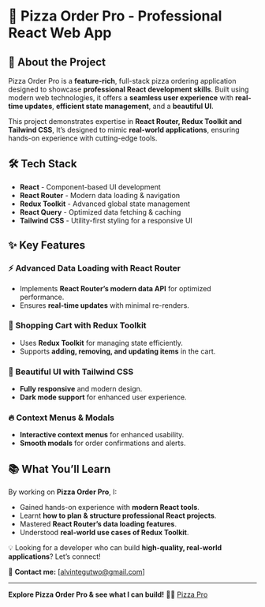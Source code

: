 # 🍕 Pizza Order Pro - Professional React Web App

## 🚀 About the Project
Pizza Order Pro is a **feature-rich**, full-stack pizza ordering application designed to showcase **professional React development skills**. Built using modern web technologies, it offers a **seamless user experience** with **real-time updates**, **efficient state management**, and a **beautiful UI**.

This project demonstrates expertise in **React Router, Redux Toolkit and Tailwind CSS**,  It’s designed to mimic **real-world applications**, ensuring hands-on experience with cutting-edge tools.

## 🛠 Tech Stack
- **React** - Component-based UI development
- **React Router** - Modern data loading & navigation
- **Redux Toolkit** - Advanced global state management
- **React Query** - Optimized data fetching & caching
- **Tailwind CSS** - Utility-first styling for a responsive UI


## ✨ Key Features
### ⚡ Advanced Data Loading with React Router
- Implements **React Router’s modern data API** for optimized performance.
- Ensures **real-time updates** with minimal re-renders.

### 🛒 Shopping Cart with Redux Toolkit
- Uses **Redux Toolkit** for managing state efficiently.
- Supports **adding, removing, and updating items** in the cart.

### 🎨 Beautiful UI with Tailwind CSS
- **Fully responsive** and modern design.
- **Dark mode support** for enhanced user experience.

### 🔥 Context Menus & Modals
- **Interactive context menus** for enhanced usability.
- **Smooth modals** for order confirmations and alerts.

## 📚 What You’ll Learn
By working on **Pizza Order Pro**, I:
- Gained hands-on experience with **modern React tools**.
- Learnt **how to plan & structure professional React projects**.
- Mastered **React Router’s data loading features**.
- Understood **real-world use cases of Redux Toolkit**.


💡 Looking for a developer who can build **high-quality, real-world applications**? Let’s connect!

📧 **Contact me:** [alvintegutwo@gmail.com]

---

**Explore Pizza Order Pro & see what I can build!** 🍕🚀
[Pizza Pro](https://pizzaorderingakts.netlify.app/)
